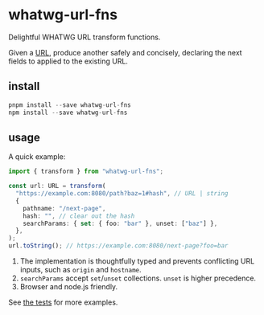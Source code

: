 # whatwg-url-fns

Delightful WHATWG URL transform functions.

Given a [URL](https://url.spec.whatwg.org/#url), produce another safely and concisely, declaring the next fields to applied to the existing URL.

## install

```ts
pnpm install --save whatwg-url-fns
npm install --save whatwg-url-fns
```

## usage

A quick example:

```ts
import { transform } from "whatwg-url-fns";

const url: URL = transform(
  "https://example.com:8080/path?baz=1#hash", // URL | string
  {
    pathname: "/next-page",
    hash: "", // clear out the hash
    searchParams: { set: { foo: "bar" }, unset: ["baz"] },
  },
);
url.toString(); // https://example.com:8080/next-page?foo=bar
```

1. The implementation is thoughtfully typed and prevents conflicting URL inputs,
   such as `origin` and `hostname`.
2. `searchParams` accept `set`/`unset` collections. `unset` is higher precedence.
3. Browser and node.js friendly.

See [the tests](./src/index.test.ts) for more examples.
